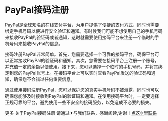 # PayPal接码注册

PayPal是全球知名的在线支付平台，为用户提供了便捷的支付方式，同时也需要绑定手机号码以便进行安全验证和通知。有时候我们可能不想使用自己的手机号码来接收PayPal的验证码或者通知，这时就需要使用接码平台来注册一个临时的手机号码来接收PayPal的信息。

接码注册PayPal非常简单。首先，您需要选择一个可靠的接码平台，确保平台可以正常接收PayPal的验证码和通知。其次，您需要在接码平台上注册一个账号，并充值一定的余额以便使用。接下来，您可以选择一个临时的手机号码，并将其绑定到您的PayPal账号上。在接码平台上可以实时查看PayPal发送的验证码和通知，确保您不会错过任何重要信息。

通过使用接码注册PayPal，您可以保护您的真实手机号码不被泄露，同时也可以确保您能够及时接收到PayPal的验证码和通知。在使用接码平台时，一定要选择正规可靠的平台，避免使用一些不安全的接码服务，以免造成不必要的损失。

更多 关于PayPal接码注册 请通过✈与我们联系，感谢阅读,谢谢！[点这✈里联系](https://w.k02.cc)
